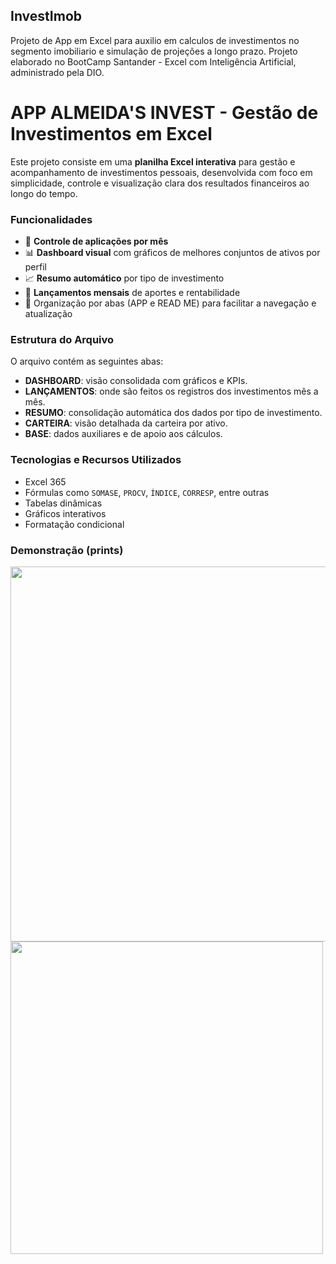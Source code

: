 ## InvestImob
Projeto de App em Excel para auxilio em calculos de investimentos no segmento imobiliario e simulação de projeções a longo prazo. Projeto elaborado no BootCamp Santander - Excel com Inteligência Artificial, administrado pela DIO.




# **APP ALMEIDA'S INVEST - Gestão de Investimentos em Excel**

Este projeto consiste em uma **planilha Excel interativa** para gestão e acompanhamento de investimentos pessoais, desenvolvida com foco em simplicidade, controle e visualização clara dos resultados financeiros ao longo do tempo.

### Funcionalidades

- 📅 **Controle de aplicações por mês**
- 📊 **Dashboard visual** com gráficos de melhores conjuntos de ativos por perfil
- 📈 **Resumo automático** por tipo de investimento
- 💸 **Lançamentos mensais** de aportes e rentabilidade
- 📂 Organização por abas (APP e READ ME) para facilitar a navegação e atualização

### Estrutura do Arquivo

O arquivo contém as seguintes abas:

- **DASHBOARD**: visão consolidada com gráficos e KPIs.
- **LANÇAMENTOS**: onde são feitos os registros dos investimentos mês a mês.
- **RESUMO**: consolidação automática dos dados por tipo de investimento.
- **CARTEIRA**: visão detalhada da carteira por ativo.
- **BASE**: dados auxiliares e de apoio aos cálculos.

### Tecnologias e Recursos Utilizados

- Excel 365
- Fórmulas como `SOMASE`, `PROCV`, `ÍNDICE`, `CORRESP`, entre outras
- Tabelas dinâmicas
- Gráficos interativos
- Formatação condicional

### Demonstração (prints)

<div align>
  <img src="https://github.com/user-attachments/assets/b56a7f53-215a-4533-a225-f2d450cc3bbf" width="600px" />
  </div>
<div align>
  <img src="https://github.com/user-attachments/assets/b671e291-0942-4c74-9729-480eb987a333" width="500px" />
  </div>
